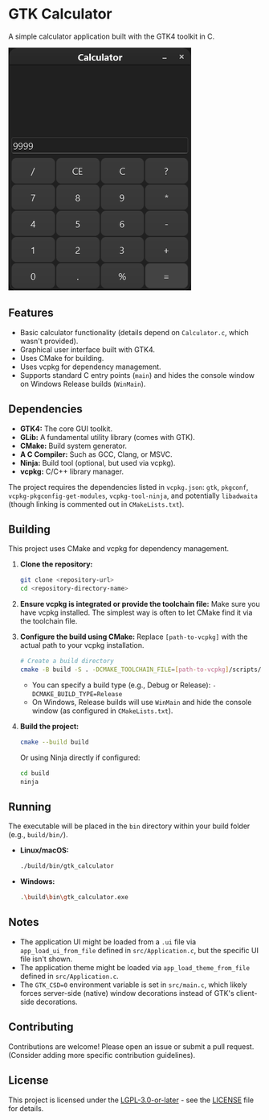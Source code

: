 # GTK Calculator

A simple calculator application built with the GTK4 toolkit in C.

![GTK Calculator Screenshot](calc_screenshot.png)

## Features

*   Basic calculator functionality (details depend on `Calculator.c`, which wasn't provided).
*   Graphical user interface built with GTK4.
*   Uses CMake for building.
*   Uses vcpkg for dependency management.
*   Supports standard C entry points (`main`) and hides the console window on Windows Release builds (`WinMain`).

## Dependencies

*   **GTK4:** The core GUI toolkit.
*   **GLib:** A fundamental utility library (comes with GTK).
*   **CMake:** Build system generator.
*   **A C Compiler:** Such as GCC, Clang, or MSVC.
*   **Ninja:** Build tool (optional, but used via vcpkg).
*   **vcpkg:** C/C++ library manager.

The project requires the dependencies listed in `vcpkg.json`: `gtk`, `pkgconf`, `vcpkg-pkgconfig-get-modules`, `vcpkg-tool-ninja`, and potentially `libadwaita` (though linking is commented out in `CMakeLists.txt`).

## Building

This project uses CMake and vcpkg for dependency management.

1.  **Clone the repository:**
    ```bash
    git clone <repository-url>
    cd <repository-directory-name>
    ```

2.  **Ensure vcpkg is integrated or provide the toolchain file:**
    Make sure you have vcpkg installed. The simplest way is often to let CMake find it via the toolchain file.

3.  **Configure the build using CMake:**
    Replace `[path-to-vcpkg]` with the actual path to your vcpkg installation.
    ```bash
    # Create a build directory
    cmake -B build -S . -DCMAKE_TOOLCHAIN_FILE=[path-to-vcpkg]/scripts/buildsystems/vcpkg.cmake
    ```
    *   You can specify a build type (e.g., Debug or Release): `-DCMAKE_BUILD_TYPE=Release`
    *   On Windows, Release builds will use `WinMain` and hide the console window (as configured in `CMakeLists.txt`).

4.  **Build the project:**
    ```bash
    cmake --build build
    ```
    Or using Ninja directly if configured:
    ```bash
    cd build
    ninja
    ```

## Running

The executable will be placed in the `bin` directory within your build folder (e.g., `build/bin/`).

*   **Linux/macOS:**
    ```bash
    ./build/bin/gtk_calculator
    ```
*   **Windows:**
    ```bash
    .\build\bin\gtk_calculator.exe
    ```

## Notes

*   The application UI might be loaded from a `.ui` file via `app_load_ui_from_file` defined in `src/Application.c`, but the specific UI file isn't shown.
*   The application theme might be loaded via `app_load_theme_from_file` defined in `src/Application.c`.
*   The `GTK_CSD=0` environment variable is set in `src/main.c`, which likely forces server-side (native) window decorations instead of GTK's client-side decorations.

## Contributing

Contributions are welcome! Please open an issue or submit a pull request. (Consider adding more specific contribution guidelines).

## License

This project is licensed under the [LGPL-3.0-or-later](https://spdx.org/licenses/LGPL-3.0-or-later.html) - see the [LICENSE](LICENSE.md) file for details.